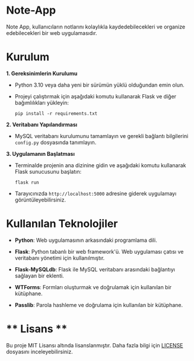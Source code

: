 # Note-App

Note App, kullanıcıların notlarını kolaylıkla kaydedebilecekleri ve organize edebilecekleri bir web uygulamasıdır.

# **Kurulum**

**1. Gereksinimlerin Kurulumu**
- Python 3.10 veya daha yeni bir sürümün yüklü olduğundan emin olun.
- Projeyi çalıştırmak için aşağıdaki komutu kullanarak Flask ve diğer bağımlılıkları yükleyin:

      pip install -r requirements.txt

**2. Veritabanı Yapılandırması**
- MySQL veritabanı kurulumunu tamamlayın ve gerekli bağlantı bilgilerini `config.py` dosyasında tanımlayın.


**3. Uygulamanın Başlatması**
- Terminalde projenin ana dizinine gidin ve aşağıdaki komutu kullanarak Flask sunucusunu başlatın:

      flask run

- Tarayıcınızda `http://localhost:5000` adresine giderek uygulamayı görüntüleyebilirsiniz.




# Kullanılan Teknolojiler

- **Python**: Web uygulamasının arkasındaki programlama dili.

- **Flask**: Python tabanlı bir web framework'ü. Web uygulaması çatısı ve veritabanı yönetimi için kullanılmıştır.

- **Flask-MySQLdb**: Flask ile MySQL veritabanı arasındaki bağlantıyı sağlayan bir eklenti.

- **WTForms**: Formları oluşturmak ve doğrulamak için kullanılan bir kütüphane.

- **Passlib**: Parola hashleme ve doğrulama için kullanılan bir kütüphane.

# ** Lisans **
  Bu proje MIT Lisansı altında lisanslanmıştır. Daha fazla bilgi için [LICENSE](https://github.com/PrarieComamile/Note-App/blob/main/LICENSE) dosyasını inceleyebilirsiniz.




